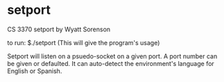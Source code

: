 # setport
CS 3370 setport by Wyatt Sorenson

to run:
$./setport
(This will give the program's usage)

Setport will listen on a psuedo-socket on a given port. A port number can be
given or defaulted.  It can auto-detect the environment's language for English
or Spanish.